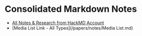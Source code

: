 # Consolidated Markdown Notes

- [All Notes & Research from HackMD Account](https://hackmd.io/Xn_ZlFAIRKCu-GCgAHWUjg?view)
- [Media List Link - All Types](/papers/notes/Media List.md)
